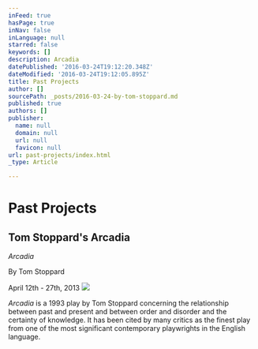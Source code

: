 ```yaml
---
inFeed: true
hasPage: true
inNav: false
inLanguage: null
starred: false
keywords: []
description: Arcadia
datePublished: '2016-03-24T19:12:20.348Z'
dateModified: '2016-03-24T19:12:05.895Z'
title: Past Projects
author: []
sourcePath: _posts/2016-03-24-by-tom-stoppard.md
published: true
authors: []
publisher:
  name: null
  domain: null
  url: null
  favicon: null
url: past-projects/index.html
_type: Article

---
```

# Past Projects

## Tom Stoppard's Arcadia

_Arcadia_

By Tom Stoppard

April 12th - 27th, 2013
![](https://the-grid-user-content.s3-us-west-2.amazonaws.com/c23e9b81-6e77-4a7d-a2a4-35b4b8293a8a.jpg)

_Arcadia_ is a 1993 play by Tom Stoppard concerning the relationship between past and present and between order and disorder and the certainty of knowledge. It has been cited by many critics as the finest play from one of the most significant contemporary playwrights in the English language.